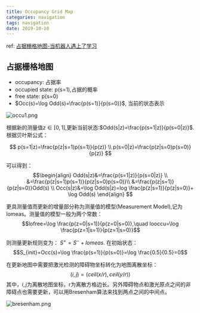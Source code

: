 ```yaml
---
title: Occupancy Grid Map
categories: navigation
tags: navigation
date: 2019-10-10
---
```

ref: [占据栅格地图-当机器人遇上了学习](https://zhuanlan.zhihu.com/p/21738718)

## 占据栅格地图



- occupancy: 占据率
- occupied state: p(s=1),占据的概率
- free state: p(s=0)
- $Occ(s)=\log Odd(s)=\frac{p(s=1)}{p(s=0)}$, 当前的状态表示

![occu1.png](https://cdn.jsdelivr.net/gh/YeeKal/img_land/blog/notes_img_backup/navigation/imgs/occu1.png)


根据新的测量值$z\in [0,1]$,更新当前状态:$Odd(s|z)=\frac{p(s=1|z)}{p(s=0|z)}$.根据贝叶斯公式：

$$ p(s=1|z)=\frac{p(z|s=1)p(s=1)}{p(z)} \\
 p(s=0|z)=\frac{p(z|s=0)p(s=0)}{p(z)}
$$

可以得到：
$$\begin{align} Odd(s|z)&=\frac{p(s=1|z)}{p(s=0|z)} \\
                        &=\frac{p(z|s=1)p(s=1)}{p(z|s=0)p(s=0)}\\
                        &=\frac{p(z|s=1)}{p(z|s=0)}Odd(s)   \\
            Occ(s|z)&=\log Odd(s|z)=log \frac{p(z|s=1)}{p(z|s=0)}+ \log Odd(s)
\end{align}
$$

更具测量值而更新的增量部分称为测量值的模型(Measurement Model),记为lomeas。测量值的模型一般为两个常数：
$$lofree=\log \frac{p(z=0|s=1)}{p(z=0|s=0)},\quad looccu=\log \frac{p(z=1|s=1)}{p(z=1|s=0)}$$

则测量更新规则变为： $S^+=S^-+lomeas$. 在初始状态：
$$S_{init}=Occ(s)=\log \frac{p(s=1)}{p(s=0)}=\log \frac{0.5}{0.5}=0$$

在更新地图中需要把激光检测的障碍物坐标转化为地图离散坐标：
$$(i,j)=(ceil(x/r),ceil(y/r))$$
其中，$i,j$为离散地图坐标，r为离散方格边长。另外障碍物点和激光原点之间的非障碍点也需要更新，可以用Bresenham算法来找到两点之间的中间点。

![bresenham.png](https://cdn.jsdelivr.net/gh/YeeKal/img_land/blog/notes_img_backup/navigation/imgs/bresenham.png)

